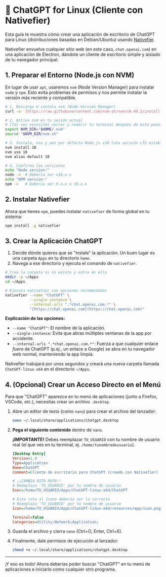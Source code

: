 # 🐧 ChatGPT for Linux (Cliente con Nativefier)

Esta guía te muestra cómo crear una aplicación de escritorio de ChatGPT para Linux (distribuciones basadas en Debian/Ubuntu) usando [Nativefier](https://github.com/nativefier/nativefier).

Nativefier envuelve cualquier sitio web (en este caso, `chat.openai.com`) en una aplicación de Electron, dándote un cliente de escritorio simple y aislado de tu navegador principal.

## 1. Preparar el Entorno (Node.js con NVM)

En lugar de usar `apt`, usaremos `nvm` (Node Version Manager) para instalar `node` y `npm`. Esto evita problemas de permisos y nos permite instalar la versión más reciente y compatible.

```bash
# 1. Descarga e instala nvm (Node Version Manager)
curl -o- [https://raw.githubusercontent.com/nvm-sh/nvm/v0.40.3/install.sh](https://raw.githubusercontent.com/nvm-sh/nvm/v0.39.7/install.sh) | bash

# 2. Activa nvm en tu sesión actual
# (Tal vez necesites cerrar y reabrir tu terminal después de este paso)
export NVM_DIR="$HOME/.nvm"
source "$NVM_DIR/nvm.sh"

# 3. Instala, usa y pon por defecto Node.js v18 (una versión LTS estable)
nvm install 18
nvm use 18
nvm alias default 18

# 4. Confirma las versiones
echo "Node version:"
node -v  # Debería ser v18.x.x
echo "NPM version:"
npm -v   # Debería ser 9.x.x o 10.x.x
````

## 2\. Instalar Nativefier

Ahora que tienes `npm`, puedes instalar `nativefier` de forma global en tu sistema:

```bash
npm install -g nativefier
```

## 3\. Crear la Aplicación ChatGPT

1.  Decide dónde quieres que se "instale" la aplicación. Un buen lugar es una carpeta `Apps` en tu directorio `home`.
2.  Navega a ese directorio y ejecuta el comando de `nativefier`.

<!-- end list -->

```bash
# Crea la carpeta si no existe y entra en ella
mkdir -p ~/Apps
cd ~/Apps

# Ejecuta nativefier con opciones recomendadas
nativefier --name "ChatGPT" \
           --single-instance \
           --internal-urls ".*chat.openai.com.*" \
           "[https://chat.openai.com](https://chat.openai.com)"
```

**Explicación de las opciones:**

  * `--name "ChatGPT"`: El nombre de la aplicación.
  * `--single-instance`: Evita que abras múltiples ventanas de la app por accidente.
  * `--internal-urls ".*chat.openai.com.*"`: Fuerza a que cualquier enlace *fuera* de ChatGPT (p.ej., un enlace a Google) se abra en tu navegador web normal, manteniendo la app limpia.

Nativefier trabajará por unos segundos y creará una nueva carpeta llamada `ChatGPT-linux-x64` en el directorio `~/Apps`.

## 4\. (Opcional) Crear un Acceso Directo en el Menú

Para que "ChatGPT" aparezca en tu menú de aplicaciones (junto a Firefox, VSCode, etc.), necesitas crear un archivo `.desktop`.

1.  Abre un editor de texto (como `nano`) para crear el archivo del lanzador:

    ```bash
    nano ~/.local/share/applications/chatgpt.desktop
    ```

2.  **Pega el siguiente contenido** dentro de `nano`.

    **¡IMPORTANTE\!** Debes reemplazar `TU_USUARIO` con tu nombre de usuario real (el que ves en tu terminal, ej. `/home/tunombredeusuario`).

    ```ini
    [Desktop Entry]
    Version=1.0
    Type=Application
    Name=ChatGPT
    Comment=Cliente de escritorio para ChatGPT (creado con Nativefier)

    # ¡¡CAMBIA ESTA RUTA!!
    # Reemplaza 'TU_USUARIO' por tu nombre de usuario
    Exec=/home/TU_USUARIO/Apps/ChatGPT-linux-x64/ChatGPT

    # Esta ruta al ícono debería ser la correcta
    # Reemplaza 'TU_USUARIO' por tu nombre de usuario
    Icon=/home/TU_USUARIO/Apps/ChatGPT-linux-x64/resources/app/icon.png

    Terminal=false
    Categories=Utility;Network;Application;
    ```

3.  Guarda el archivo y cierra `nano` (Ctrl+O, Enter, Ctrl+X).

4.  Finalmente, dale permisos de ejecución al lanzador:

    ```bash
    chmod +x ~/.local/share/applications/chatgpt.desktop
    ```

-----

¡Y eso es todo\! Ahora deberías poder buscar "ChatGPT" en tu menú de aplicaciones e iniciarlo como cualquier otro programa.

```
```
